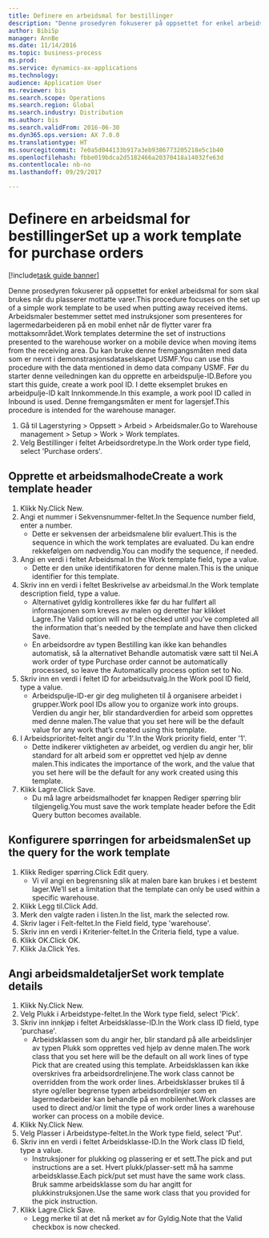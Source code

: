 ```yaml
--- 
title: Definere en arbeidsmal for bestillinger
description: "Denne prosedyren fokuserer på oppsettet for enkel arbeidsmal for som skal brukes når du plasserer mottatte varer."
author: BibiSp
manager: AnnBe
ms.date: 11/14/2016
ms.topic: business-process
ms.prod: 
ms.service: dynamics-ax-applications
ms.technology: 
audience: Application User
ms.reviewer: bis
ms.search.scope: Operations
ms.search.region: Global
ms.search.industry: Distribution
ms.author: bis
ms.search.validFrom: 2016-06-30
ms.dyn365.ops.version: AX 7.0.0
ms.translationtype: HT
ms.sourcegitcommit: 7e0a5d044133b917a3eb9386773205218e5c1b40
ms.openlocfilehash: fbbe019bdca2d5182466a20370418a14032fe63d
ms.contentlocale: nb-no
ms.lasthandoff: 09/29/2017

---
```

# <a name="set-up-a-work-template-for-purchase-orders"></a><span data-ttu-id="d4462-103">Definere en arbeidsmal for bestillinger</span><span class="sxs-lookup"><span data-stu-id="d4462-103">Set up a work template for purchase orders</span></span>

[!include[task guide banner](../../includes/task-guide-banner.md)]

<span data-ttu-id="d4462-104">Denne prosedyren fokuserer på oppsettet for enkel arbeidsmal for som skal brukes når du plasserer mottatte varer.</span><span class="sxs-lookup"><span data-stu-id="d4462-104">This procedure focuses on the set up of a simple work template to be used when putting away received items.</span></span> <span data-ttu-id="d4462-105">Arbeidsmaler bestemmer settet med instruksjoner som presenteres for lagermedarbeideren på en mobil enhet når de flytter varer fra mottaksområdet.</span><span class="sxs-lookup"><span data-stu-id="d4462-105">Work templates determine the set of instructions presented to the warehouse worker on a mobile device when moving items from the receiving area.</span></span> <span data-ttu-id="d4462-106">Du kan bruke denne fremgangsmåten med data som er nevnt i demonstrasjonsdataselskapet USMF.</span><span class="sxs-lookup"><span data-stu-id="d4462-106">You can use this procedure with the data mentioned in demo data company USMF.</span></span> <span data-ttu-id="d4462-107">Før du starter denne veiledningen kan du opprette en arbeidspulje-ID.</span><span class="sxs-lookup"><span data-stu-id="d4462-107">Before you start this guide, create a work pool ID.</span></span> <span data-ttu-id="d4462-108">I dette eksemplet brukes en arbeidpulje-ID kalt Innkommende.</span><span class="sxs-lookup"><span data-stu-id="d4462-108">In this example, a work pool ID called in Inbound is used.</span></span> <span data-ttu-id="d4462-109">Denne fremgangsmåten er ment for lagersjef.</span><span class="sxs-lookup"><span data-stu-id="d4462-109">This procedure is intended for the warehouse manager.</span></span>

1. <span data-ttu-id="d4462-110">Gå til Lagerstyring > Oppsett > Arbeid > Arbeidsmaler.</span><span class="sxs-lookup"><span data-stu-id="d4462-110">Go to Warehouse management > Setup > Work > Work templates.</span></span>
2. <span data-ttu-id="d4462-111">Velg Bestillinger i feltet Arbeidsordretype.</span><span class="sxs-lookup"><span data-stu-id="d4462-111">In the Work order type field, select 'Purchase orders'.</span></span>

## <a name="create-a-work-template-header"></a><span data-ttu-id="d4462-112">Opprette et arbeidsmalhode</span><span class="sxs-lookup"><span data-stu-id="d4462-112">Create a work template header</span></span>
1. <span data-ttu-id="d4462-113">Klikk Ny.</span><span class="sxs-lookup"><span data-stu-id="d4462-113">Click New.</span></span>
2. <span data-ttu-id="d4462-114">Angi et nummer i Sekvensnummer-feltet.</span><span class="sxs-lookup"><span data-stu-id="d4462-114">In the Sequence number field, enter a number.</span></span>
    * <span data-ttu-id="d4462-115">Dette er sekvensen der arbeidsmalene blir evaluert.</span><span class="sxs-lookup"><span data-stu-id="d4462-115">This is the sequence in which the work templates are evaluated.</span></span> <span data-ttu-id="d4462-116">Du kan endre rekkefølgen om nødvendig.</span><span class="sxs-lookup"><span data-stu-id="d4462-116">You can modify the sequence, if needed.</span></span>  
3. <span data-ttu-id="d4462-117">Angi en verdi i feltet Arbeidsmal.</span><span class="sxs-lookup"><span data-stu-id="d4462-117">In the Work template field, type a value.</span></span>
    * <span data-ttu-id="d4462-118">Dette er den unike identifikatoren for denne malen.</span><span class="sxs-lookup"><span data-stu-id="d4462-118">This is the unique identifier for this template.</span></span>  
4. <span data-ttu-id="d4462-119">Skriv inn en verdi i feltet Beskrivelse av arbeidsmal.</span><span class="sxs-lookup"><span data-stu-id="d4462-119">In the Work template description field, type a value.</span></span>
    * <span data-ttu-id="d4462-120">Alternativet gyldig kontrolleres ikke før du har fullført all informasjonen som kreves av malen og deretter har klikket Lagre.</span><span class="sxs-lookup"><span data-stu-id="d4462-120">The Valid option will not be checked until you’ve completed all the information that's needed by the template and have then clicked Save.</span></span>  
    * <span data-ttu-id="d4462-121">En arbeidsordre av typen Bestilling kan ikke kan behandles automatisk, så la alternativet Behandle automatisk være satt til Nei.</span><span class="sxs-lookup"><span data-stu-id="d4462-121">A work order of type Purchase order cannot be automatically processed, so leave the  Automatically process option set to No.</span></span>  
5. <span data-ttu-id="d4462-122">Skriv inn en verdi i feltet ID for arbeidsutvalg.</span><span class="sxs-lookup"><span data-stu-id="d4462-122">In the Work pool ID field, type a value.</span></span>
    * <span data-ttu-id="d4462-123">Arbeidspulje-ID-er gir deg muligheten til å organisere arbeidet i grupper.</span><span class="sxs-lookup"><span data-stu-id="d4462-123">Work pool IDs allow you to organize work into groups.</span></span> <span data-ttu-id="d4462-124">Verdien du angir her, blir standardverdien for arbeid som opprettes med denne malen.</span><span class="sxs-lookup"><span data-stu-id="d4462-124">The value that you set here will be the default value for any work that’s created using this template.</span></span>  
6. <span data-ttu-id="d4462-125">I Arbeidsprioritet-feltet angir du '1'.</span><span class="sxs-lookup"><span data-stu-id="d4462-125">In the Work priority field, enter '1'.</span></span>
    * <span data-ttu-id="d4462-126">Dette indikerer viktigheten av arbeidet, og verdien du angir her, blir standard for alt arbeid som er opprettet ved hjelp av denne malen.</span><span class="sxs-lookup"><span data-stu-id="d4462-126">This indicates the importance of the work, and the value that you set here will be the default for any work created using this template.</span></span>  
7. <span data-ttu-id="d4462-127">Klikk Lagre.</span><span class="sxs-lookup"><span data-stu-id="d4462-127">Click Save.</span></span>
    * <span data-ttu-id="d4462-128">Du må lagre arbeidsmalhodet før knappen Rediger spørring blir tilgjengelig.</span><span class="sxs-lookup"><span data-stu-id="d4462-128">You must save the work template header before the Edit Query button becomes available.</span></span>  

## <a name="set-up-the-query-for-the-work-template"></a><span data-ttu-id="d4462-129">Konfigurere spørringen for arbeidsmalen</span><span class="sxs-lookup"><span data-stu-id="d4462-129">Set up the query for the work template</span></span>
1. <span data-ttu-id="d4462-130">Klikk Rediger spørring.</span><span class="sxs-lookup"><span data-stu-id="d4462-130">Click Edit query.</span></span>
    * <span data-ttu-id="d4462-131">Vi vil angi en begrensning slik at malen bare kan brukes i et bestemt lager.</span><span class="sxs-lookup"><span data-stu-id="d4462-131">We’ll set a limitation that the template can only be used within a specific warehouse.</span></span>  
2. <span data-ttu-id="d4462-132">Klikk Legg til.</span><span class="sxs-lookup"><span data-stu-id="d4462-132">Click Add.</span></span>
3. <span data-ttu-id="d4462-133">Merk den valgte raden i listen.</span><span class="sxs-lookup"><span data-stu-id="d4462-133">In the list, mark the selected row.</span></span>
4. <span data-ttu-id="d4462-134">Skriv lager i Felt-feltet.</span><span class="sxs-lookup"><span data-stu-id="d4462-134">In the Field field, type 'warehouse'.</span></span>
5. <span data-ttu-id="d4462-135">Skriv inn en verdi i Kriterier-feltet.</span><span class="sxs-lookup"><span data-stu-id="d4462-135">In the Criteria field, type a value.</span></span>
6. <span data-ttu-id="d4462-136">Klikk OK.</span><span class="sxs-lookup"><span data-stu-id="d4462-136">Click OK.</span></span>
7. <span data-ttu-id="d4462-137">Klikk Ja.</span><span class="sxs-lookup"><span data-stu-id="d4462-137">Click Yes.</span></span>

## <a name="set-work-template-details"></a><span data-ttu-id="d4462-138">Angi arbeidsmaldetaljer</span><span class="sxs-lookup"><span data-stu-id="d4462-138">Set work template details</span></span>
1. <span data-ttu-id="d4462-139">Klikk Ny.</span><span class="sxs-lookup"><span data-stu-id="d4462-139">Click New.</span></span>
2. <span data-ttu-id="d4462-140">Velg Plukk i Arbeidstype-feltet.</span><span class="sxs-lookup"><span data-stu-id="d4462-140">In the Work type field, select 'Pick'.</span></span>
3. <span data-ttu-id="d4462-141">Skriv inn innkjøp i feltet Arbeidsklasse-ID.</span><span class="sxs-lookup"><span data-stu-id="d4462-141">In the Work class ID field, type 'purchase'.</span></span>
    * <span data-ttu-id="d4462-142">Arbeidsklassen som du angir her, blir standard på alle arbeidslinjer av typen Plukk som opprettes ved hjelp av denne malen.</span><span class="sxs-lookup"><span data-stu-id="d4462-142">The work class that you set here will be the default on all work lines of type Pick that are created using this template.</span></span> <span data-ttu-id="d4462-143">Arbeidsklassen kan ikke overskrives fra arbeidsordrelinjene.</span><span class="sxs-lookup"><span data-stu-id="d4462-143">The work class cannot be overridden from the work order lines.</span></span> <span data-ttu-id="d4462-144">Arbeidsklasser brukes til å styre og/eller begrense typen arbeidsordrelinjer som en lagermedarbeider kan behandle på en mobilenhet.</span><span class="sxs-lookup"><span data-stu-id="d4462-144">Work classes are used to direct and/or limit the type of work order lines a warehouse worker can process on a mobile device.</span></span>  
4. <span data-ttu-id="d4462-145">Klikk Ny.</span><span class="sxs-lookup"><span data-stu-id="d4462-145">Click New.</span></span>
5. <span data-ttu-id="d4462-146">Velg Plasser i Arbeidstype-feltet.</span><span class="sxs-lookup"><span data-stu-id="d4462-146">In the Work type field, select 'Put'.</span></span>
6. <span data-ttu-id="d4462-147">Skriv inn en verdi i feltet Arbeidsklasse-ID.</span><span class="sxs-lookup"><span data-stu-id="d4462-147">In the Work class ID field, type a value.</span></span>
    * <span data-ttu-id="d4462-148">Instruksjoner for plukking og plassering er et sett.</span><span class="sxs-lookup"><span data-stu-id="d4462-148">The pick and put instructions are a set.</span></span> <span data-ttu-id="d4462-149">Hvert plukk/plasser-sett må ha samme arbeidsklasse.</span><span class="sxs-lookup"><span data-stu-id="d4462-149">Each pick/put set must have the same work class.</span></span> <span data-ttu-id="d4462-150">Bruk samme arbeidsklasse som du har angitt for plukkinstruksjonen.</span><span class="sxs-lookup"><span data-stu-id="d4462-150">Use the same work class that you provided for the pick instruction.</span></span>  
7. <span data-ttu-id="d4462-151">Klikk Lagre.</span><span class="sxs-lookup"><span data-stu-id="d4462-151">Click Save.</span></span>
    * <span data-ttu-id="d4462-152">Legg merke til at det nå merket av for Gyldig.</span><span class="sxs-lookup"><span data-stu-id="d4462-152">Note that the Valid checkbox is now checked.</span></span>  


